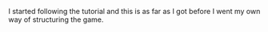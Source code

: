 I started following the tutorial and this is as far as I got before I went my own way of structuring the game.